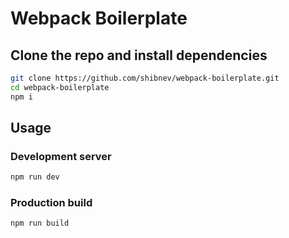 # Webpack Boilerplate

## Clone the repo and install dependencies
```bash
git clone https://github.com/shibnev/webpack-boilerplate.git
cd webpack-boilerplate
npm i
```
## Usage

### Development server

```bash
npm run dev
```

### Production build

```bash
npm run build
```
